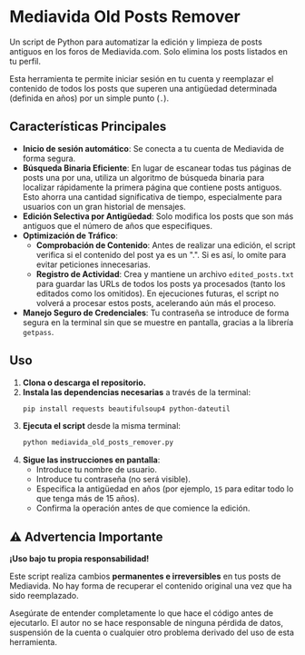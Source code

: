# Mediavida Old Posts Remover

Un script de Python para automatizar la edición y limpieza de posts antiguos en los foros de Mediavida.com.
Solo elimina los posts listados en tu perfil.

Esta herramienta te permite iniciar sesión en tu cuenta y reemplazar el contenido de todos los posts que superen una antigüedad determinada (definida en años) por un simple punto (`.`).

## Características Principales

* **Inicio de sesión automático**: Se conecta a tu cuenta de Mediavida de forma segura.
* **Búsqueda Binaria Eficiente**: En lugar de escanear todas tus páginas de posts una por una, utiliza un algoritmo de búsqueda binaria para localizar rápidamente la primera página que contiene posts antiguos. Esto ahorra una cantidad significativa de tiempo, especialmente para usuarios con un gran historial de mensajes.
* **Edición Selectiva por Antigüedad**: Solo modifica los posts que son más antiguos que el número de años que especifiques.
* **Optimización de Tráfico**:
    * **Comprobación de Contenido**: Antes de realizar una edición, el script verifica si el contenido del post ya es un ".". Si es así, lo omite para evitar peticiones innecesarias.
    * **Registro de Actividad**: Crea y mantiene un archivo `edited_posts.txt` para guardar las URLs de todos los posts ya procesados (tanto los editados como los omitidos). En ejecuciones futuras, el script no volverá a procesar estos posts, acelerando aún más el proceso.
* **Manejo Seguro de Credenciales**: Tu contraseña se introduce de forma segura en la terminal sin que se muestre en pantalla, gracias a la librería `getpass`.

## Uso

1.  **Clona o descarga el repositorio.**
2.  **Instala las dependencias necesarias** a través de la terminal:
    ```bash
    pip install requests beautifulsoup4 python-dateutil
    ```
3.  **Ejecuta el script** desde la misma terminal:
    ```bash
    python mediavida_old_posts_remover.py
    ```
4.  **Sigue las instrucciones en pantalla**:
    * Introduce tu nombre de usuario.
    * Introduce tu contraseña (no será visible).
    * Especifica la antigüedad en años (por ejemplo, `15` para editar todo lo que tenga más de 15 años).
    * Confirma la operación antes de que comience la edición.

## ⚠️ Advertencia Importante

**¡Uso bajo tu propia responsabilidad!**

Este script realiza cambios **permanentes e irreversibles** en tus posts de Mediavida. No hay forma de recuperar el contenido original una vez que ha sido reemplazado.

Asegúrate de entender completamente lo que hace el código antes de ejecutarlo. El autor no se hace responsable de ninguna pérdida de datos, suspensión de la cuenta o cualquier otro problema derivado del uso de esta herramienta.
